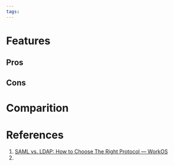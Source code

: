 ```yaml
---
tags:
---
```

# Features

## Pros
## Cons

# Comparition


# References
1. [SAML vs. LDAP: How to Choose The Right Protocol — WorkOS](https://workos.com/blog/saml-vs-ldap-how-to-choose-the-right-protocol)
2. 